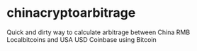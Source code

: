 # chinacryptoarbitrage
Quick and dirty way to calculate arbitrage between China RMB Localbitcoins and USA USD Coinbase using Bitcoin
